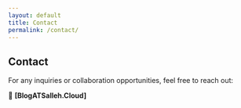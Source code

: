```yaml
---
layout: default
title: Contact
permalink: /contact/
---
```


## Contact

For any inquiries or collaboration opportunities, feel free to reach out:

📧 **[BlogATSalleh.Cloud]**
